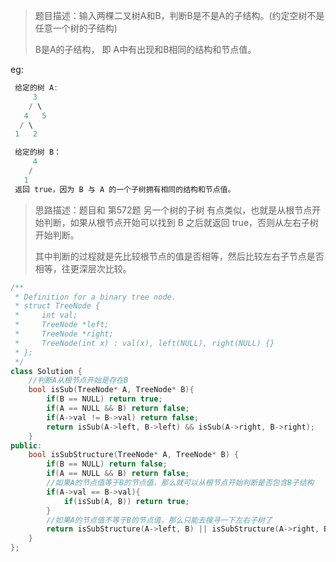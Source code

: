> 题目描述：输入两棵二叉树A和B，判断B是不是A的子结构。(约定空树不是任意一个树的子结构)
>
> B是A的子结构， 即 A中有出现和B相同的结构和节点值。

eg:

```java
 给定的树 A:
	 3   
	/ \   
   4   5
  / \ 
 1   2

 给定的树 B：
	 4  
	/ 
   1
 返回 true，因为 B 与 A 的一个子树拥有相同的结构和节点值。
```

> 思路描述：题目和 第572题 另一个树的子树 有点类似，也就是从根节点开始判断，如果从根节点开始可以找到 B 之后就返回 true，否则从左右子树开始判断。
>
> 其中判断的过程就是先比较根节点的值是否相等，然后比较左右子节点是否相等，往更深层次比较。

```C++
/**
 * Definition for a binary tree node.
 * struct TreeNode {
 *     int val;
 *     TreeNode *left;
 *     TreeNode *right;
 *     TreeNode(int x) : val(x), left(NULL), right(NULL) {}
 * };
 */
class Solution {
    //判断A从根节点开始是存在B
    bool isSub(TreeNode* A, TreeNode* B){
        if(B == NULL) return true;
        if(A == NULL && B) return false;
        if(A->val != B->val) return false;
        return isSub(A->left, B->left) && isSub(A->right, B->right);
    }
public:
    bool isSubStructure(TreeNode* A, TreeNode* B) {
        if(B == NULL) return false;
        if(A == NULL && B) return false;
        //如果A的节点值等于B的节点值，那么就可以从根节点开始判断是否包含B子结构
        if(A->val == B->val){
            if(isSub(A, B)) return true;
        }
        //如果A的节点值不等于B的节点值，那么只能去搜寻一下左右子树了
        return isSubStructure(A->left, B) || isSubStructure(A->right, B);
    }
};
```
